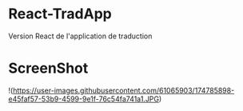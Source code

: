 # React-TradApp
Version React de l'application de traduction 


# ScreenShot




!(https://user-images.githubusercontent.com/61065903/174785898-e45faf57-53b9-4599-9e1f-76c54fa741a1.JPG)
